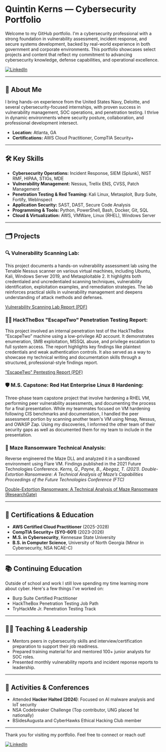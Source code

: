 # Quintin Kerns — Cybersecurity Portfolio

Welcome to my GitHub portfolio. I'm a cybersecurity professional with a strong foundation in vulnerability assessment, incident response, and secure systems development, backed by real-world experience in both government and corporate environments. This portfolio showcases select projects and content that reflect my commitment to advancing cybersecurity knowledge, defense capabilities, and operational excellence.

[![LinkedIn](https://img.shields.io/badge/LinkedIn-QuintinKerns-blue)](https://linkedin.com/in/quintinkerns)

---

## 🔐 About Me

I bring hands-on experience from the United States Navy, Deloitte, and several cybersecurity-focused internships, with proven success in vulnerability management, SOC operations, and penetration testing. I thrive in dynamic environments where security posture, collaboration, and professional development intersect.

- **Location:** Atlanta, GA
- **Certifications:** AWS Cloud Practitioner, CompTIA Security+

---

## 🛠️ Key Skills

- **Cybersecurity Operations:** Incident Response, SIEM (Splunk), NIST RMF, HIPAA, STIGs, MDE
- **Vulnerability Management:** Nessus, Trellix ENS, CVSS, Patch Management
- **Penetration Testing & Red Teaming:** Kali Linux, Metasploit, Burp Suite, Fortify, WebInspect
- **Application Security:** SAST, DAST, Secure Code Analysis
- **Programming & Tools:** Python, PowerShell, Bash, Docker, Git, SQL
- **Cloud & Virtualization:** AWS, VMWare, Linux (RHEL), Windows Server

---

## 🗂️ Projects

### 🔍 Vulnerability Scanning Lab:
This project documents a hands-on vulnerability assessment lab using the Tenable Nessus scanner on various virtual machines, including Ubuntu, Kali, Windows Server 2019, and Metasploitable 2. It highlights both credentialed and uncredentialed scanning techniques, vulnerability identification, exploitation examples, and remediation strategies. The lab reinforces practical skills in vulnerability management and deepens understanding of attack methods and defenses.

[Vulnerability Scanning Lab Report (PDF)](https://github.com/QuintinKerns/QuintinKerns/blob/main/Vulnerability%20Scanning%20Lab.pdf)

### 🧑‍💻 HackTheBox "EscapeTwo" Penetration Testing Report:
This project involved an internal penetration test of the HackTheBox “EscapeTwo” machine using a low-privilege AD account. It demonstrates enumeration, SMB exploitation, MSSQL abuse, and privilege escalation to full system access. The report highlights key findings like plaintext credentials and weak authentication controls. It also served as a way to showcase my technical writing and documentation skills through a structured, professional-style findings report.

["EscapeTwo" Pentesting Report (PDF)](https://github.com/QuintinKerns/QuintinKerns/blob/main/Hack%20The%20Box%20-%20Penetration%20Test%20Findings%20Report.pdf)

### 🛡️ M.S. Capstone: Red Hat Enterprise Linux 8 Hardening:
Three-phase team capstone project that involve hardening a RHEL VM, performing peer vulnerability assessments, and documenting the process for a final presentation. While my teammates focused on VM hardening following CIS benchmarks and documentation, I handled the peer assessment portion by scanning another team's VM using Nmap, Nessus, and OWASP Zap. Using my discoveries, I informed the other team of their security gaps as well as documented them for my team to include in the presentation.

### 📖 Maze Ransomware Technical Analysis:
Reverse engineered the Maze DLL and analyzed it in a sandboxed environment using Flare VM. Findings published in the 2021 Future Technologies Conference.
*Kerns, Q., Payne, B., Abegaz, T. (2021). Double-Extortion Ransomware: A Technical Analysis of Maze’s Capabilities Proceedings of the Future Technologies Conference (FTC)*

[Double-Extortion Ransomware: A Technical Analysis of Maze Ransomware (ResearchGate)](https://www.researchgate.net/publication/355545158_Double-Extortion_Ransomware_A_Technical_Analysis_of_Maze_Ransomware)

---

## 🧠 Certifications & Education

- **AWS Certified Cloud Practitioner** (2025-2028)
- **CompTIA Security+ (SY0-601)** (2023-2026)
- **M.S. in Cybersecurity**, Kennesaw State University
- **B.S. in Computer Science**, University of North Georgia (Minor in Cybersecurity, NSA NCAE-C)

---

## 📚 Continuing Education

Outside of school and work I still love spending my time learning more about cyber. Here's a few things I've worked on:
- Burp Suite Certified Practitioner
- HackTheBox Penetration Testing Job Path
- TryHackMe Jr. Penetration Testing Track

---

## 🧑‍🏫 Teaching & Leadership

- Mentors peers in cybersecurity skills and interview/certification preparation to support their job readiness.
- Prepared training material for and mentored 100+ junior analysts for SOC roles.
- Presented monthly vulnerability reports and incident reponse reports to leadership.

---

## 📌 Activities & Conferences

- Attended **Hacker Halted (2024)**: Focused on AI malware analysis and IoT security
- NSA Codebreaker Challenge (Top contributor, UNG placed 1st nationally)
- BSidesAugusta and CyberHawks Ethical Hacking Club member

---

Thank you for visiting my portfolio. Feel free to connect or reach out!

[![LinkedIn](https://img.shields.io/badge/LinkedIn-QuintinKerns-blue)](https://linkedin.com/in/quintinkerns)
